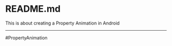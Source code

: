 ﻿# README.md
 This is  about creating a Property Animation in Android


----------


 #PropertyAnimation
